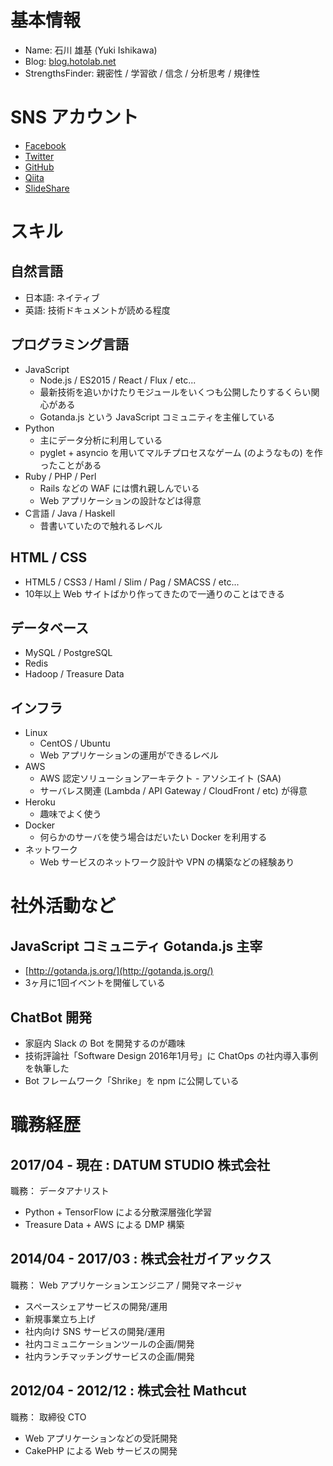# 基本情報
- Name: 石川 雄基 (Yuki Ishikawa)
- Blog: [blog.hotolab.net](http://blog.hotolab.net)
- StrengthsFinder: 親密性 / 学習欲 / 信念 / 分析思考 / 規律性

# SNS アカウント
- [Facebook](https://facebook.com/hoto17296)
- [Twitter](https://twitter.com/hoto17296)
- [GitHub](https://github.com/hoto17296)
- [Qiita](http://qiita.com/hoto17296)
- [SlideShare](http://www.slideshare.net/hoto17296)

# スキル

## 自然言語
- 日本語: ネイティブ
- 英語: 技術ドキュメントが読める程度

## プログラミング言語
- JavaScript
  - Node.js / ES2015 / React / Flux / etc...
  - 最新技術を追いかけたりモジュールをいくつも公開したりするくらい関心がある
  - Gotanda.js という JavaScript コミュニティを主催している
- Python
  - 主にデータ分析に利用している
  - pyglet + asyncio を用いてマルチプロセスなゲーム (のようなもの) を作ったことがある
- Ruby / PHP / Perl
  - Rails などの WAF には慣れ親しんでいる
  - Web アプリケーションの設計などは得意
- C言語 / Java / Haskell
  - 昔書いていたので触れるレベル

## HTML / CSS
- HTML5 / CSS3 / Haml / Slim / Pag / SMACSS / etc...
- 10年以上 Web サイトばかり作ってきたので一通りのことはできる

## データベース
- MySQL / PostgreSQL
- Redis
- Hadoop / Treasure Data

## インフラ
- Linux
  - CentOS / Ubuntu
  - Web アプリケーションの運用ができるレベル
- AWS
  - AWS 認定ソリューションアーキテクト - アソシエイト (SAA)
  - サーバレス関連 (Lambda / API Gateway / CloudFront / etc) が得意
- Heroku
  - 趣味でよく使う
- Docker
  - 何らかのサーバを使う場合はだいたい Docker を利用する
- ネットワーク
  - Web サービスのネットワーク設計や VPN の構築などの経験あり

# 社外活動など

## JavaScript コミュニティ Gotanda.js 主宰
- [http://gotanda.js.org/](http://gotanda.js.org/)
- 3ヶ月に1回イベントを開催している

## ChatBot 開発
- 家庭内 Slack の Bot を開発するのが趣味
- 技術評論社「Software Design 2016年1月号」に ChatOps の社内導入事例を執筆した
- Bot フレームワーク「Shrike」を npm に公開している

# 職務経歴

## 2017/04 - 現在 : DATUM STUDIO 株式会社
職務： データアナリスト

- Python + TensorFlow による分散深層強化学習
- Treasure Data + AWS による DMP 構築

## 2014/04 - 2017/03 : 株式会社ガイアックス
職務： Web アプリケーションエンジニア / 開発マネージャ

- スペースシェアサービスの開発/運用
- 新規事業立ち上げ
- 社内向け SNS サービスの開発/運用
- 社内コミュニケーションツールの企画/開発
- 社内ランチマッチングサービスの企画/開発

## 2012/04 - 2012/12 : 株式会社 Mathcut
職務： 取締役 CTO

- Web アプリケーションなどの受託開発
- CakePHP による Web サービスの開発
